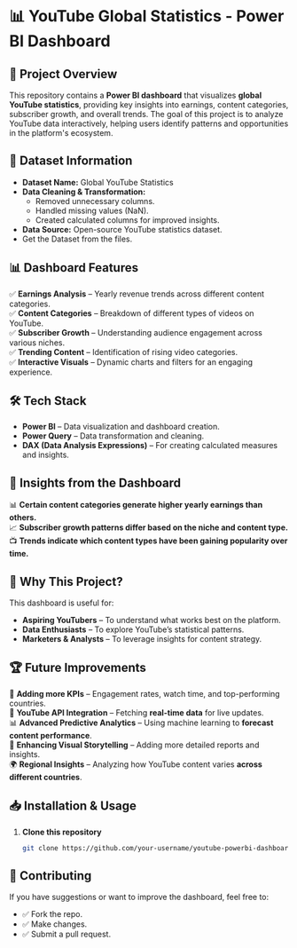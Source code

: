 # 📊 YouTube Global Statistics - Power BI Dashboard  

## 🚀 Project Overview  
This repository contains a **Power BI dashboard** that visualizes **global YouTube statistics**, providing key insights into earnings, content categories, subscriber growth, and overall trends. The goal of this project is to analyze YouTube data interactively, helping users identify patterns and opportunities in the platform's ecosystem.  

## 📂 Dataset Information  
- **Dataset Name:** Global YouTube Statistics  
- **Data Cleaning & Transformation:**  
  - Removed unnecessary columns.  
  - Handled missing values (NaN).  
  - Created calculated columns for improved insights.  
- **Data Source:** Open-source YouTube statistics dataset.
- Get the Dataset from the files.

## 📊 Dashboard Features  
✅ **Earnings Analysis** – Yearly revenue trends across different content categories.  
✅ **Content Categories** – Breakdown of different types of videos on YouTube.  
✅ **Subscriber Growth** – Understanding audience engagement across various niches.  
✅ **Trending Content** – Identification of rising video categories.  
✅ **Interactive Visuals** – Dynamic charts and filters for an engaging experience.  

## 🛠️ Tech Stack  
- **Power BI** – Data visualization and dashboard creation.  
- **Power Query** – Data transformation and cleaning.  
- **DAX (Data Analysis Expressions)** – For creating calculated measures and insights.  

## 📌 Insights from the Dashboard  
📊 **Certain content categories generate higher yearly earnings than others.**  
📈 **Subscriber growth patterns differ based on the niche and content type.**  
📺 **Trends indicate which content types have been gaining popularity over time.**  

## 🎯 Why This Project?  
This dashboard is useful for:  
- **Aspiring YouTubers** – To understand what works best on the platform.  
- **Data Enthusiasts** – To explore YouTube’s statistical patterns.  
- **Marketers & Analysts** – To leverage insights for content strategy.  

## 🏆 Future Improvements  
🚀 **Adding more KPIs** – Engagement rates, watch time, and top-performing countries.  
📡 **YouTube API Integration** – Fetching **real-time data** for live updates.  
📊 **Advanced Predictive Analytics** – Using machine learning to **forecast content performance**.  
🎨 **Enhancing Visual Storytelling** – Adding more detailed reports and insights.  
🌍 **Regional Insights** – Analyzing how YouTube content varies **across different countries**.  

## 📥 Installation & Usage  
1. **Clone this repository**  
   ```bash
   git clone https://github.com/your-username/youtube-powerbi-dashboard.git
## 📝 Contributing
If you have suggestions or want to improve the dashboard, feel free to:
- ✅ Fork the repo.
- ✅ Make changes.
- ✅ Submit a pull request.
